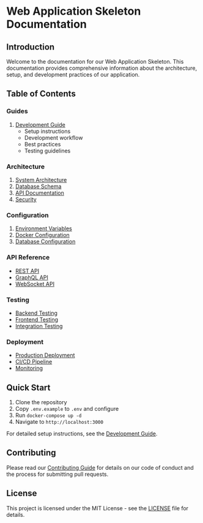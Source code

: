 # Web Application Skeleton Documentation

## Introduction

Welcome to the documentation for our Web Application Skeleton. This documentation provides comprehensive information about the architecture, setup, and development practices of our application.

## Table of Contents

### Guides
1. [Development Guide](guides/development.md)
   - Setup instructions
   - Development workflow
   - Best practices
   - Testing guidelines

### Architecture
1. [System Architecture](architecture/system.md)
2. [Database Schema](architecture/database.md)
3. [API Documentation](architecture/api.md)
4. [Security](architecture/security.md)

### Configuration
1. [Environment Variables](.env.example)
2. [Docker Configuration](docker-compose.yml)
3. [Database Configuration](backend/alembic/README.md)

### API Reference
- [REST API](api/rest.md)
- [GraphQL API](api/graphql.md)
- [WebSocket API](api/websocket.md)

### Testing
- [Backend Testing](testing/backend.md)
- [Frontend Testing](testing/frontend.md)
- [Integration Testing](testing/integration.md)

### Deployment
- [Production Deployment](deployment/production.md)
- [CI/CD Pipeline](deployment/cicd.md)
- [Monitoring](deployment/monitoring.md)

## Quick Start

1. Clone the repository
2. Copy `.env.example` to `.env` and configure
3. Run `docker-compose up -d`
4. Navigate to `http://localhost:3000`

For detailed setup instructions, see the [Development Guide](guides/development.md).

## Contributing

Please read our [Contributing Guide](CONTRIBUTING.md) for details on our code of conduct and the process for submitting pull requests.

## License

This project is licensed under the MIT License - see the [LICENSE](LICENSE) file for details.
